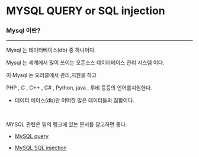 # MYSQL QUERY or SQL injection

### Mysql 이란?

* * *

Mysql 는 데이터베이스(db) 중 하나이다.

Mysql 는 세계에서 많이 쓰이는 오픈소스 데이터베이스 관리 시스템 이다.

이 Mysql 는 오라클에서 관리,지원을 하고 

PHP , C , C++ , C# , Python, java , 루비 등등의 언어를지원한다.


* 데이터 베이스(db)란 어떠한 많은 데이터들의 집합이다.

<br>

MYSQL 관련은 밑의 링크에 있는 문서를 참고하면 좋다.

+ [MySQL query](https://github.com/kimminwyk/Study-notes/tree/master/SQL/MYSQL/MYSQL-Query)

+ [MySQL SQL injection](https://github.com/kimminwyk/Study-notes/tree/master/SQL/MYSQL/MYSQL-SQL-injection)